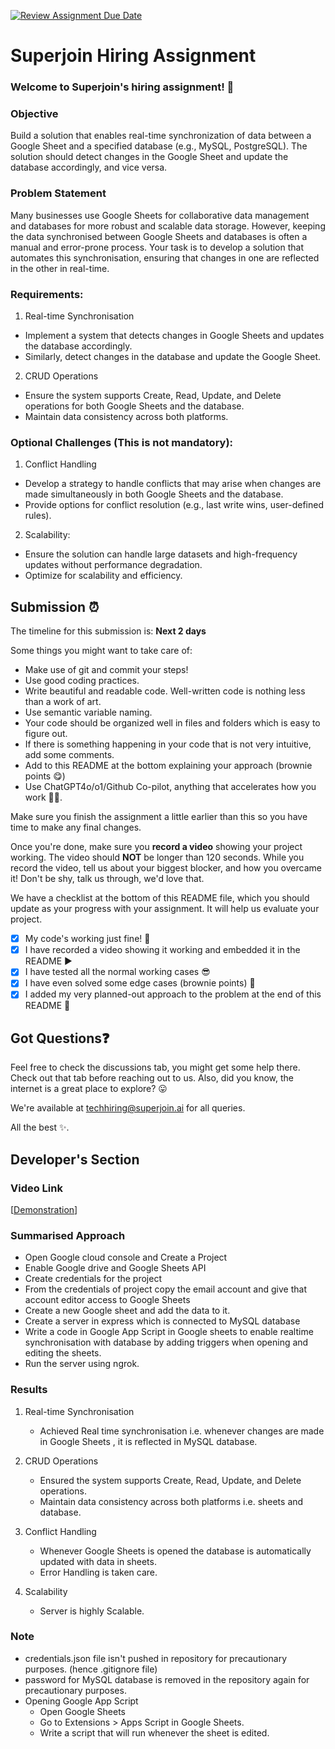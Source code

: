 [![Review Assignment Due Date](https://classroom.github.com/assets/deadline-readme-button-22041afd0340ce965d47ae6ef1cefeee28c7c493a6346c4f15d667ab976d596c.svg)](https://classroom.github.com/a/AHFn7Vbn)

# Superjoin Hiring Assignment

### Welcome to Superjoin's hiring assignment! 🚀

### Objective

Build a solution that enables real-time synchronization of data between a Google Sheet and a specified database (e.g., MySQL, PostgreSQL). The solution should detect changes in the Google Sheet and update the database accordingly, and vice versa.

### Problem Statement

Many businesses use Google Sheets for collaborative data management and databases for more robust and scalable data storage. However, keeping the data synchronised between Google Sheets and databases is often a manual and error-prone process. Your task is to develop a solution that automates this synchronisation, ensuring that changes in one are reflected in the other in real-time.

### Requirements:

1. Real-time Synchronisation

- Implement a system that detects changes in Google Sheets and updates the database accordingly.
- Similarly, detect changes in the database and update the Google Sheet.

2. CRUD Operations

- Ensure the system supports Create, Read, Update, and Delete operations for both Google Sheets and the database.
- Maintain data consistency across both platforms.

### Optional Challenges (This is not mandatory):

1. Conflict Handling

- Develop a strategy to handle conflicts that may arise when changes are made simultaneously in both Google Sheets and the database.
- Provide options for conflict resolution (e.g., last write wins, user-defined rules).

2. Scalability:

- Ensure the solution can handle large datasets and high-frequency updates without performance degradation.
- Optimize for scalability and efficiency.

## Submission ⏰

The timeline for this submission is: **Next 2 days**

Some things you might want to take care of:

- Make use of git and commit your steps!
- Use good coding practices.
- Write beautiful and readable code. Well-written code is nothing less than a work of art.
- Use semantic variable naming.
- Your code should be organized well in files and folders which is easy to figure out.
- If there is something happening in your code that is not very intuitive, add some comments.
- Add to this README at the bottom explaining your approach (brownie points 😋)
- Use ChatGPT4o/o1/Github Co-pilot, anything that accelerates how you work 💪🏽.

Make sure you finish the assignment a little earlier than this so you have time to make any final changes.

Once you're done, make sure you **record a video** showing your project working. The video should **NOT** be longer than 120 seconds. While you record the video, tell us about your biggest blocker, and how you overcame it! Don't be shy, talk us through, we'd love that.

We have a checklist at the bottom of this README file, which you should update as your progress with your assignment. It will help us evaluate your project.

- [x] My code's working just fine! 🥳
- [x] I have recorded a video showing it working and embedded it in the README ▶️
- [x] I have tested all the normal working cases 😎
- [x] I have even solved some edge cases (brownie points) 💪
- [x] I added my very planned-out approach to the problem at the end of this README 📜

## Got Questions❓

Feel free to check the discussions tab, you might get some help there. Check out that tab before reaching out to us. Also, did you know, the internet is a great place to explore? 😛

We're available at techhiring@superjoin.ai for all queries.

All the best ✨.

## Developer's Section

### Video Link

[[Demonstration](https://github.com/StackItHQ/pes-praths71018/tree/main/video)]

### Summarised Approach

- Open Google cloud console and Create a Project
- Enable Google drive and Google Sheets API
- Create credentials for the project
- From the credentials of project copy the email account and give that account editor access to Google Sheets
- Create a new Google sheet and add the data to it.
- Create a server in express which is connected to MySQL database
- Write a code in Google App Script in Google sheets to enable realtime synchronisation with database by adding triggers when opening and editing the sheets.
- Run the server using ngrok.

### Results
1. Real-time Synchronisation
    - Achieved Real time synchronisation i.e. whenever changes are made in Google Sheets , it is reflected in MySQL database.

2. CRUD Operations
    - Ensured the system supports Create, Read, Update, and Delete operations.
    - Maintain data consistency across both platforms i.e. sheets and database.

3. Conflict Handling
    - Whenever Google Sheets is opened the database is automatically updated with data in sheets.
    - Error Handling is taken care.

4. Scalability
    - Server is highly Scalable.

### Note

- credentials.json file isn't pushed in repository for precautionary purposes. (hence .gitignore file)
- password for MySQL database is removed in the repository again for precautionary purposes.
- Opening Google App Script
  - Open Google Sheets
  - Go to Extensions > Apps Script in Google Sheets.
  - Write a script that will run whenever the sheet is edited.
